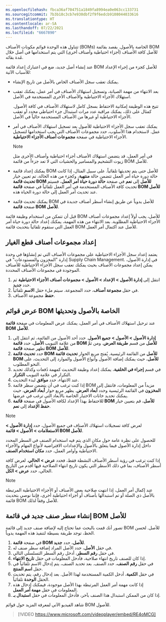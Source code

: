 ```yaml
---
ms.openlocfilehash: fbca36af704751a1849fa8994ea0e063cc133731
ms.sourcegitcommit: 7b3b18c3cb7e930dbf2f9f6edcb9108044033616
ms.translationtype: HT
ms.contentlocale: ar-SA
ms.lasthandoff: 07/22/2021
ms.locfileid: "6667890"
---
```

تتناول هذه الوحدة قوائم مكونات الأصناف (BOMs) الخاصة بالأصول. يقصد بقائمة BOM للأصل كافة الأصناف (أجزاء احتياطية وأصناف أخرى) التي يتم استخدامها في أصل خلال مُدة بقائه. 

عند إنشاء أصل جديد، ضع في اعتبارك إعداد قائمة BOM للأصل كجزء من إجراء الإعداد للأسباب الآتية: 

- يمكنك تعقب سجل الأصناف الخاص بالأصل من تاريخ الإنشاء.
- بعد الانتهاء من مهمة الصيانة، وتسجيل استهلاك الأصناف في أمر عمل، يمكنك تعقب استهلاك الأجزاء الاحتياطية والأصناف الأخرى المستخدمة في الأصل. 

    تتيح هذه الوظيفة إمكانية الاحتفاظ بسجل كامل لاستهلاك الأصناف في كافة الأصول. كمثال على ذلك، يمكنك مراقبة عدد مرات استبدال جزء احتياطي محدد أو تعقب الأجزاء الاحتياطية أو غيرها من الأصناف المستخدمة حالياً في الأصل.


- يمكنك تعقب سجل الأجزاء الاحتياطية للأصول بعد تسجيل استهلاك الأصناف في أمر عمل. لاستخدام هذا الأسلوب، حدد مجموعات الأصناف التي يجب استخدامها لتسجيل الأجزاء الاحتياطية في صفحة **مجموعات أصناف الأجزاء الاحتياطية**.  

    > [!NOTE]
    > في أمر العمل، قد يتضمن استهلاك الأصناف أجزاء احتياطية وأصناف الأخرى مثل زيوت التشحيم والمسامير والحشيات التي لا تعد جزءاً من قائمة BOM للأصل.
    
- يمكنك إعداد قائمة BOM للأصل حتى يتم تحديثها تلقائياً. على سبيل المثال، إذا كانت حالة دورة حياة أمر العمل تتضمن حالة **منتهية**، وكجزء من هذه الحالة، تم تعيين خيار **تحديث قائمة BOM‎ للأصل** إلى **نعم** في صفحة **حالة دورة حياة أمر العمل**، فسيتم تحديث كافة الأصناف المستخدمة في أمر العمل تلقائياً في صفحة **قائمة BOM‎ للأصل** عند تحديث أمر العمل إلى حالة دورة الحياة هذه.
- يمكنك تحديث قائمة BOM‎ للأصل يدوياً عن طريق إنشاء أسطر أصناف جديدة في صفحة **قائمة BOM‎ للأصل**.

قبل أن تتمكن من استخدام وظيفة قائمة BOM‎ للأصل، يجب أولاً إعداد مجموعات أصناف الأجزاء الاحتياطية المطلوبة. بعد الانتهاء من هذه المهمة، يمكنك إعداد حالة دورة حياة أمر العمل التي ستقوم تلقائياً بتحديث قائمة BOM‎ للأصل عند اكتمال أمر العمل.

## <a name="set-up-spare-parts-item-groups"></a>إعداد مجموعات أصناف قطع الغيار
يعتمد إعداد سجل الأجزاء الاحتياطية على مجموعات الأصناف التي تم إنشاؤها في وحدة إدارة "المخزون والمستودعات" في Supply Chain Management. في إدارة الأصول، يمكن إعداد مجموعات الأصناف بحيث يمكنك تعقب سجل الأجزاء الاحتياطية للأصناف الموجودة في مجموعات الأصناف المحددة.

1.  انتقل إلى **إدارة الأصول > الإعداد > الأصول > مجموعات أصناف الأجزاء الاحتياطية** ثم حدد **جديد**. 
2.  في حقل **مجموعة أصناف**، حدد المجموعة. سيتم ملء حقل **الاسم** تلقائياً.
3.  **حفظ** مجموعة الأصناف.

## <a name="view-and-update-asset-boms"></a>عرض قوائم BOM الخاصة بالأصول وتحديثها
عند ترحيل استهلاك الأصناف في أمر العمل، يمكنك عرض المعلومات في صفحة **قائمة BOM للأصل**.

1.  انتقل إلى **‎إدارة الأصول > الأصول > جميع الأصول**. حدد أحد الأصول من القائمة، ثم من علامة التبويب **الأصل**، حدد **قائمة BOM للأصل** من قسم **طريقة العرض**. ومن ثمَّ تظهر صفحة **قائمة BOM للأصل**. 
2.  حدد **تحديث قائمة BOM للأصل** من القائمة الرئيسية. يُفتح مربع الحوار **تحديث قائمة BOM للأصل**، حيث يمكنك إضافة الأصول وأنواع الأصول والموارد إلى التحديث، على النحو المطلوب. 
3.  في قسم **إجراء في الخلفية**، يمكنك إعداد وظيفة التحديث كمهمة دُفعات وكذلك تحديد التكرار في علامة التبويب **التكرار**. 
4.  عند الانتهاء، حدد **موافق** لبدء التحديث. 
5.  إذا كنت ترغب في أن يتضمن سطر قائمة BOM مزيداً من المعلومات، فانتقل إلى **المخزون** في القائمة الرئيسية وحدد **أبعاد العرض**. يظهر مربع حوار **أبعاد العرض**، حيث يمكنك تحديد خانات الاختيار الخاصة بالأبعاد التي ترغب في عرضها. 
6.  للاحتفاظ بهذا الإعداد لكافة الأصول في صفحة **قائمة BOM للأصل**، قم بتعيين خيار **حفظ الإعداد** إلى **نعم**. 

> [!NOTE]
> لعرض كافة تسجيلات استهلاك الأصناف في جميع الأصول، حدد **إدارة الأصول > الاستعلامات > الأصول > قائمة BOM للأصل**.

للحصول على نظرة عامة حول مكان الذي يتم فيه استخدام الصنف في السطر المحدد داخل إدارة الأصول فيما يتعلق بالأصول والإعدادات الافتراضية لأنواع المهام والأجزاء الاحتياطية وأوامر العمل، حدد **مكان استخدام الصنف**.

إذا كنت ترغب في رؤية أسطر الأصناف النشطة فقط، فحدد **عرض > الحالي**. لعرض كافة أسطر الأصناف، بما في ذلك الأسطر التي يكون تاريخ انتهاء الصلاحية فيها أقدم من التاريخ الحالي، حدد **عرض > الكل**. 

> [!NOTE]
> عند إكمال أمر العمل، إذا انتهت صلاحية بعض الأصناف أو الأجزاء الاحتياطية المرتبطة بالأصل ذي الصلة أو تم استبدالها بأصناف أو أجزاء احتياطية أخرى، فإننا نوصي بتحديث قائمة BOM للأصل وفقاً لذلك.

## <a name="create-a-new-item-line-in-an-asset-bom"></a>إنشاء سطر صنف جديد في قائمة BOM للأصل
تصور أنك قمت بالبحث عما تحتاج إليه لإضافة صنف جديد إلى قائمة BOM للأصل. لحسن الحظ، توجد طريقة بسيطة لتنفيذ هذه المهمة يدوياً.

1.  في صفحة **قائمة BOM للأصل**، حدد **جديد**.
2.  في حقل **الأصل**، حدد الأصل المراد إضافة سطر صنف له.
3.  في حقل **رقم السطر**، أدخل رقم السطر التسلسلي التالي.
4.  إذا كان للصنف تاريخ انتهاء صلاحية، فأدخل المعلومات في حقل **تاريخ الانتهاء**.
5.  في حقل **رقم الصنف**، حدد الصنف. بعد تحديد الصنف، يتم إدخال الاسم تلقائياً في حقل **اسم المنتج**.
6.  في حقل **الكمية**، أدخل الكمية المستخدمة لهذا الأصل. بعد إدخال رقم، يتم تحديث الحقل **الوحدة** تلقائياً.
7.  إذا كانت مهمة أمر العمل المرتبطة بهذا الأصل موجودة، فيمكنك إدخال هذه المعلومات في حقل **مهمة أمر العمل**.
8.  إذا كان من الممكن استبدال هذا الصنف بآخر، فأدخل المعلومات في حقل **استبدال بـ**.

شاهد الفيديو الآتي لمعرفة المزيد حول قوائم BOM للأصول.

 > [!VIDEO https://www.microsoft.com/videoplayer/embed/RE4oMCG]

